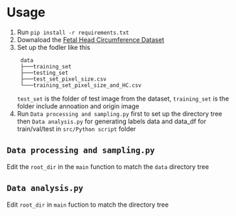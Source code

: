 # Usage

1. Run `pip install -r requirements.txt`
2. Downaload the [Fetal Head Circumference Dataset](https://zenodo.org/records/1327317)
3. Set up the fodler like this
   ```
    data
    ├───training_set
    ├───testing_set
    ├───test_set_pixel_size.csv
    └───training_set_pixel_size_and_HC.csv
   ```
   `test_set` is the folder of test image from the dataset, `training_set` is the folder include annoation and origin image
4. Run `Data processing and sampling.py` first to set up the directory tree then  `Data analysis.py` for generating labels data and data_df for train/val/test in `src/Python script` folder

## `Data processing and sampling.py`

Edit the `root_dir` in the `main` function to match the `data` directory tree

## `Data analysis.py`

Edit `root_dir`  in `main` fuction to match the directory tree
